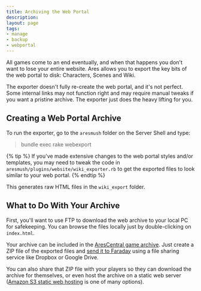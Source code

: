 ```yaml
---
title: Archiving the Web Portal
description: 
layout: page
tags:
- manage
- backup
- webportal
---
```


All games come to an end eventually, and when that happens you don't want to lose your entire website.  Ares allows you to export the key bits of the web portal to disk:  Characters, Scenes and Wiki.   

The exporter doesn't fully re-create the web portal, and it's not perfect.  Some internal links may not function right and may require manual tweaks if you want a pristine archive.  The exporter just does the heavy lifting for you.

## Creating a Web Portal Archive

To run the exporter, go to the `aresmush` folder on the Server Shell and type:

> bundle exec rake webexport

{% tip %} 
If you've made extensive changes to the web portal styles and/or templates, you may need to tweak the code in  `aresmush/plugins/website/wiki_exporter.rb`  to get the exported files to look similar to your web portal.
{% endtip %}

This generates raw HTML files in the `wiki_export` folder.

## What to Do With Your Archive

First, you'll want to use FTP to download the web archive to your local PC for safekeeping.  You can browse the files locally just by double-clicking on `index.html`.

Your archive can be included in the [AresCentral game archive](https://arescentral.aresmush.com/wiki).  Just create a ZIP file of the exported files and [send it to Faraday](/feedback.html) using a file sharing service like Dropbox or Google Drive.

You can also share that ZIP file with your players so they can download the archive for themselves, or even host the archive on a static web server ([Amazon S3 static web hosting](https://docs.aws.amazon.com/AmazonS3/latest/dev/WebsiteHosting.html) is one of many options).